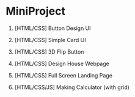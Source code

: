 # MiniProject

1. [HTML/CSS] Button Design UI

2. [HTML/CSS] Simple Card UI

3. [HTML/CSS] 3D Flip Button

4. [HTML/CSS] Design House Webpage

5. [HTML/CSS] Full Screen Landing Page

6. [HTML/CSS/JS] Making Calculator (with grid)
